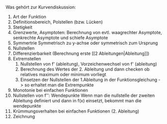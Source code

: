 
Was gehört zur Kurvendiskussion:
1) Art der Funktion
2) Definitionsbereich, Polstellen (bzw. Lücken)
3) Stetigkeit
4) Grenzwerte, Asymptoten:
		Berechnung von evtl. waagrechter Asymptote, senkrechte Asymptote und schiefe Asymptote
5)  Symmertrie
		Symmetrisch zu y-achse oder symmetrisch zum Ursprung
6) Nullstellen
7) Differenzierbarkeit (Berechnung erste [[2 Ableitungen|Ableitung]])
8) Extremstellen
	1) Nullstellen von f' (ableitung), Vorzeichenwechsel von f' (ableitung)
	2) Berechnung des Wertes der 2. Ableitung und dann checken ob relatives maximum oder minimum vorliegt
	3) Einsetzen der Nullstellen der 1.Ableitung in der Funktionsgleichung -> so erhaltet man die Extrempunkte
9) Monotonie bei einfachen Funktionen
10) Nullstellen von f'': Wendepunkte
		Wenn man die nullstelle der zweiten Ableitung definiert und dann in f(x) einsetzt, bekommt man die wendepunkte
11) Krümmungsverhalten bei einfachen Funktionen (2. Ableitung)
12) Zeichnung

